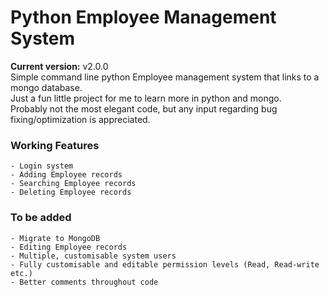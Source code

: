 # Python Employee Management System
**Current version:** v2.0.0 <br>
 Simple command line python Employee management system that links to a mongo database. <br>
 Just a fun little project for me to learn more in python and mongo. <br>
 Probably not the most elegant code, but any input regarding
 bug fixing/optimization is appreciated.


 ### Working Features
    - Login system
    - Adding Employee records
    - Searching Employee records
    - Deleting Employee records

 ### To be added
    - Migrate to MongoDB
    - Editing Employee records
    - Multiple, customisable system users
    - Fully customisable and editable permission levels (Read, Read-write etc.)
    - Better comments throughout code
